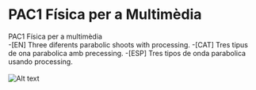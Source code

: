 # PAC1 Física per a Multimèdia
PAC1 Física per a multimèdia<br>
-[EN] Three diferents parabolic shoots with processing.
-[CAT] Tres tipus de ona parabolica amb precessing.
-[ESP] Tres tipos de onda parabolica usando processing.<br><br>
![Alt text](https://cloud.githubusercontent.com/assets/14861253/21194043/c010b37a-c22e-11e6-8dda-c63b44242a55.png)
